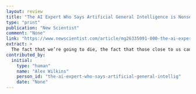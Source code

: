 ```yaml
---
layout: review
title: "The AI Expert Who Says Artificial General Intelligence is Nonsense"
type: "print"
publication: "New Scientist"
comment: "None"
link: "https://www.newscientist.com/article/mg26335091-000-the-ai-expert-who-says-artificial-general-intelligence-is-nonsense/"
extract: >
  The fact that we’re going to die, the fact that those close to us can die, we can be betrayed by other humans, we can lose our reputation – it’s these things that make human intelligence unique.
contributed_by:
  initial:
    type: "human"
    name: "Alex Wilkins"
    person_id: "the-ai-expert-who-says-artificial-general-intellig"
    date: "None"
---
```

